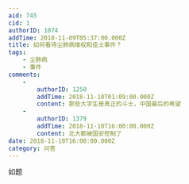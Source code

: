 ```yaml
---
aid: 745
cid: 1
authorID: 1074
addTime: 2018-11-09T05:37:00.000Z
title: 如何看待尘肺病维权和佳士事件？
tags:
    - 尘肺病
    - 事件
comments:
    -
        authorID: 1250
        addTime: 2018-11-10T01:09:00.000Z
        content: 那些大学生是真正的斗士，中国最后的希望
    -
        authorID: 1379
        addTime: 2018-11-10T16:00:00.000Z
        content: 北大都被国安控制了
date: 2018-11-10T16:00:00.000Z
category: 问答
---
```


如题
